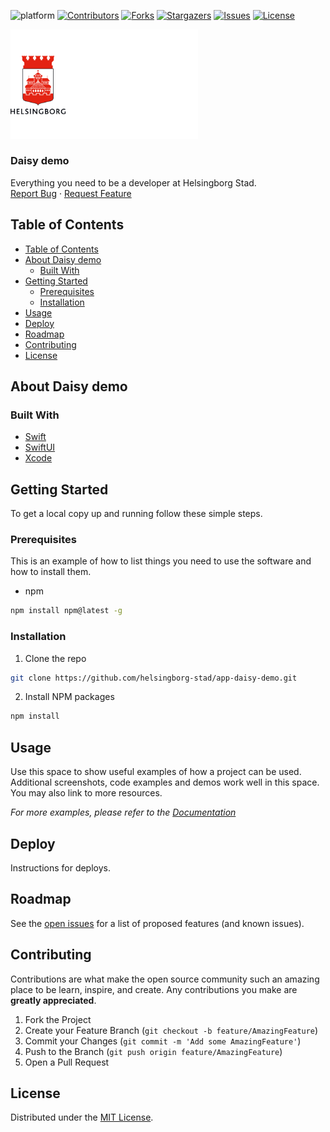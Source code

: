 <!-- SHIELDS -->
![platform][platform-shield]
[![Contributors][contributors-shield]][contributors-url]
[![Forks][forks-shield]][forks-url]
[![Stargazers][stars-shield]][stars-url]
[![Issues][issues-shield]][issues-url]
[![License][license-shield]][license-url]

<p>
  <a href="https://github.com/helsingborg-stad/app-daisy-demo">
    <img src="hbg-github-logo-combo.png" alt="Logo" width="300">
  </a>
</p>
<h3>Daisy demo</h3>
<p>
  Everything you need to be a developer at Helsingborg Stad.
  <br />
  <a href="https://github.com/helsingborg-stad/app-daisy-demo/issues">Report Bug</a>
  ·
  <a href="https://github.com/helsingborg-stad/app-daisy-demo/issues">Request Feature</a>
</p>

## Table of Contents
- [Table of Contents](#table-of-contents)
- [About Daisy demo](#about-daisy-demo)
  - [Built With](#built-with)
- [Getting Started](#getting-started)
  - [Prerequisites](#prerequisites)
  - [Installation](#installation)
- [Usage](#usage)
- [Deploy](#deploy)
- [Roadmap](#roadmap)
- [Contributing](#contributing)
- [License](#license)


## About Daisy demo

<!--
  TODO: add demo screen shot
  [![Daisy demo Screen Shot][product-screenshot]](https://example.com)
-->
### Built With

* [Swift](https://swift.org/)
* [SwiftUI](https://developer.apple.com/xcode/swiftui/)
* [Xcode](https://developer.apple.com/xcode/)



## Getting Started

To get a local copy up and running follow these simple steps.



### Prerequisites

This is an example of how to list things you need to use the software and how to install them.
* npm
```sh
npm install npm@latest -g
```

### Installation

1. Clone the repo
```sh
git clone https://github.com/helsingborg-stad/app-daisy-demo.git
```
2. Install NPM packages
```sh
npm install
```



## Usage

Use this space to show useful examples of how a project can be used. Additional screenshots, code examples and demos work well in this space. You may also link to more resources.

_For more examples, please refer to the [Documentation](https://example.com)_



## Deploy

Instructions for deploys.



## Roadmap

See the [open issues][issues-url] for a list of proposed features (and known issues).



## Contributing

Contributions are what make the open source community such an amazing place to be learn, inspire, and create. Any contributions you make are **greatly appreciated**.

1. Fork the Project
2. Create your Feature Branch (`git checkout -b feature/AmazingFeature`)
3. Commit your Changes (`git commit -m 'Add some AmazingFeature'`)
4. Push to the Branch (`git push origin feature/AmazingFeature`)
5. Open a Pull Request



## License

Distributed under the [MIT License][license-url].


<!-- MARKDOWN LINKS & IMAGES -->
<!-- https://www.markdownguide.org/basic-syntax/#reference-style-links -->
[contributors-shield]: https://img.shields.io/github/contributors/helsingborg-stad/app-daisy-demo.svg?style=flat-square
[contributors-url]: https://github.com/helsingborg-stad/app-daisy-demo/graphs/contributors
[forks-shield]: https://img.shields.io/github/forks/helsingborg-stad/app-daisy-demo.svg?style=flat-square
[forks-url]: https://github.com/helsingborg-stad/app-daisy-demo/network/members
[stars-shield]: https://img.shields.io/github/stars/helsingborg-stad/app-daisy-demo.svg?style=flat-square
[stars-url]: https://github.com/helsingborg-stad/app-daisy-demo/stargazers
[issues-shield]: https://img.shields.io/github/issues/helsingborg-stad/app-daisy-demo.svg?style=flat-square
[issues-url]: https://github.com/helsingborg-stad/app-daisy-demo/issues
[license-shield]: https://img.shields.io/github/license/helsingborg-stad/app-daisy-demo.svg?style=flat-square
[license-url]: https://github.com/helsingborg-stad/app-daisy-demo/blob/main/LICENSE
[product-screenshot]: images/screenshot.png
[platform-shield]: https://img.shields.io/badge/platform-iOS-blue.svg?style=flat
